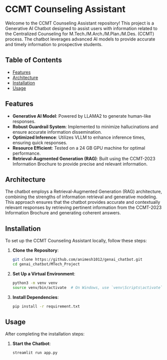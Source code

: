 # CCMT Counseling Assistant

Welcome to the CCMT Counseling Assistant repository! This project is a Generative AI Chatbot designed to assist users with information related to the Centralized Counseling for M.Tech./M.Arch./M.Plan./M.Des. (CCMT) process. The chatbot leverages advanced AI models to provide accurate and timely information to prospective students.

## Table of Contents

- [Features](#features)
- [Architecture](#architecture)
- [Installation](#installation)
- [Usage](#usage)

## Features

- **Generative AI Model**: Powered by LLAMA2 to generate human-like responses.
- **Robust Guardrail System**: Implemented to minimize hallucinations and ensure accurate information dissemination.
- **Optimized Inference**: Utilizes VLLM to enhance inference times, ensuring quick responses.
- **Resource Efficient**: Tested on a 24 GB GPU machine for optimal performance.
- **Retrieval-Augmented Generation (RAG)**: Built using the CCMT-2023 Information Brochure to provide precise and relevant information.

## Architecture

The chatbot employs a Retrieval-Augmented Generation (RAG) architecture, combining the strengths of information retrieval and generative modeling. This approach ensures that the chatbot provides accurate and contextually relevant responses by retrieving pertinent information from the CCMT-2023 Information Brochure and generating coherent answers.

## Installation

To set up the CCMT Counseling Assistant locally, follow these steps:

1. **Clone the Repository**:

   ```bash
   git clone https://github.com/animesh1012/genai_chatbot.git
   cd genai_chatbot/MTech_Project

2. **Set Up a Virtual Environment**:
   ```bash
   python3 -m venv venv
   source venv/bin/activate  # On Windows, use `venv\Scripts\activate`

3. **Install Dependencies**:
   ```bash
   pip install -r requirement.txt

## Usage

After completing the installation steps:

1. **Start the Chatbot**:
   ```bash
   streamlit run app.py
